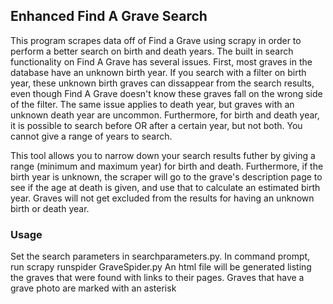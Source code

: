 ## Enhanced Find A Grave Search

This program scrapes data off of Find a Grave using scrapy in order to perform a better search on birth and death years. The built in search functionality on Find A Grave has several issues. First, most graves in the database have an unknown birth year. If you search with a filter on birth year, these unknown birth graves can dissappear from the search results, even though Find A Grave doesn't know these graves fall on the wrong side of the filter. The same issue applies to death year, but graves with an unknown death year are uncommon. Furthermore, for birth and death year, it is possible to search before OR after a certain year, but not both. You cannot give a range of years to search.

This tool allows you to narrow down your search results futher by giving a range (minimum and maximum year) for birth and death. Furthermore, if the birth year is unknown, the scraper will go to the grave's description page to see if the age at death is given, and use that to calculate an estimated birth year. Graves will not get excluded from the results for having an unknown birth or death year.

### Usage

Set the search parameters in searchparameters.py. In command prompt, run scrapy runspider GraveSpider.py
An html file will be generated listing the graves that were found with links to their pages. Graves that have a grave photo are marked with an asterisk